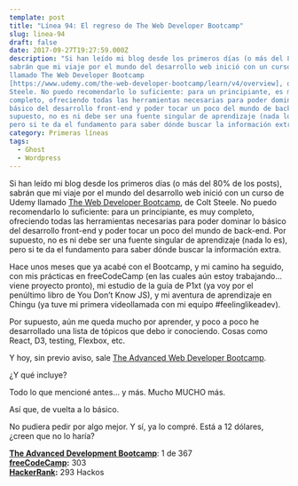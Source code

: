 ```yaml
---
template: post
title: "Línea 94: El regreso de The Web Developer Bootcamp"
slug: linea-94
draft: false
date: 2017-09-27T19:27:59.000Z
description: "Si han leído mi blog desde los primeros días (o más del 80% de los posts),
sabrán que mi viaje por el mundo del desarrollo web inició con un curso de Udemy
llamado The Web Developer Bootcamp
[https://www.udemy.com/the-web-developer-bootcamp/learn/v4/overview], de Colt
Steele. No puedo recomendarlo lo suficiente: para un principiante, es muy
completo, ofreciendo todas las herramientas necesarias para poder dominar lo
básico del desarrollo front-end y poder tocar un poco del mundo de back-end. Por
supuesto, no es ni debe ser una fuente singular de aprendizaje (nada lo es),
pero si te da el fundamento para saber dónde buscar la información extra."
category: Primeras líneas
tags:
  - Ghost
  - Wordpress
---
```

Si han leído mi blog desde los primeros días (o más del 80% de los posts), sabrán que mi viaje por el mundo del desarrollo web inició con un curso de Udemy llamado [The Web Developer Bootcamp](https://www.udemy.com/the-web-developer-bootcamp/learn/v4/overview), de Colt Steele. No puedo recomendarlo lo suficiente: para un principiante, es muy completo, ofreciendo todas las herramientas necesarias para poder dominar lo básico del desarrollo front-end y poder tocar un poco del mundo de back-end. Por supuesto, no es ni debe ser una fuente singular de aprendizaje (nada lo es), pero si te da el fundamento para saber dónde buscar la información extra.

 Hace unos meses que ya acabé con el Bootcamp, y mi camino ha seguido, con mis prácticas en freeCodeCamp (en las cuales aún estoy trabajando… viene proyecto pronto), mi estudio de la guía de P1xt (ya voy por el penúltimo libro de You Don’t Know JS), y mi aventura de aprendizaje en Chingu (ya tuve mi primera videollamada con mi equipo #feelinglikeadev).

 Por supuesto, aún me queda mucho por aprender, y poco a poco he desarrollado una lista de tópicos que debo ir conociendo. Cosas como React, D3, testing, Flexbox, etc.

 Y hoy, sin previo aviso, sale [The Advanced Web Developer Bootcamp](https://www.udemy.com/the-advanced-web-developer-bootcamp/).

 ¿Y qué incluye?

 Todo lo que mencioné antes… y más. Mucho MUCHO más.

 Así que, de vuelta a lo básico.

 No pudiera pedir por algo mejor. Y sí, ya lo compré. Está a 12 dólares, ¿creen que no lo haría?

 **[The Advanced Development Bootcamp](https://www.udemy.com/the-advanced-web-developer-bootcamp/)**: 1 de 367  
 **[freeCodeCamp](https://www.freecodecamp.com/):** 303  
 **[HackerRank](https://www.hackerrank.com/):** 293 Hackos

 